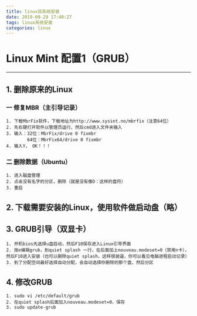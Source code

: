 ```yaml
---
title: linux双系统安装
date: 2019-09-29 17:40:27
tags: linux系统安装
categories: linux
---
```


# Linux Mint 配置1（GRUB）
***
## 1. 删除原来的Linux
### 一 修复MBR（主引导记录）
	1. 下载MbrFix软件，下载地址为http://www.sysint.no/mbrfix（注意64位）
	2. 先右键打开软件以管理员运行，然后cmd进入文件夹输入
	3. 输入：32位：MbrFix/drive 0 fixmbr
		    64位：MbrFix64/drive 0 fixmbr
	4. 输入Y， OK！！！
### 二 删除数据（Ubuntu）
	1. 进入磁盘管理
	2. 点击没有名字的分区，删除（就是没有像D：这样的盘符）
	3. 重启

	
## 2. 下载需要安装的Linux，使用软件做启动盘（略）
## 3. GRUB引导（双显卡）
	1. 开机bios先选择u盘启动，然后F10保存进入Linux引导界面
	2. 按e编辑grub，到quiet splash 一行，在后面加上nouveau.modeset=0（禁用n卡），然后F10进入安装（也可以删除quiet splash，这样很装逼，你可以看见电脑进程启动记录）
	3. 到了分配空间最好选择自动分配，会自动选择你删除的那个盘，然后分区
## 4. 修改GRUB
	
	1. sudo vi /etc/default/grub
	2. 在quiet splash后面加入nouveau.modeset=0，保存
	3. sudo update-grub


